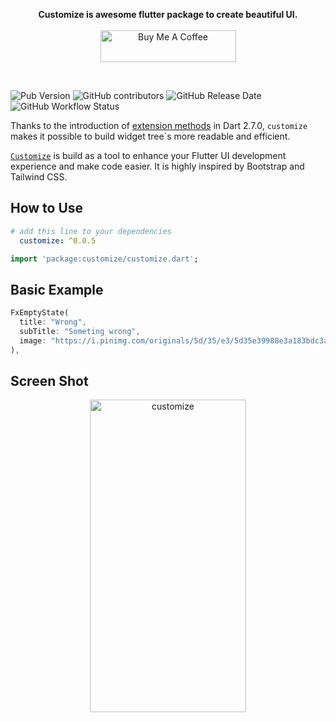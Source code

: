 <p align="center" >
  <strong>Customize is awesome flutter package to create beautiful UI.</strong>
  <br />
  <br />
  <a href="https://www.buymeacoffee.com/aniketkhote" target="_blank"><img width="150px" src="https://cdn.buymeacoffee.com/buttons/default-yellow.png" alt="Buy Me A Coffee" style="height: 51px !important;width: 217px !important;" ></a>
</p>

<br />

![Pub Version](https://img.shields.io/pub/v/customize?color=blue&style=the-badge)
![GitHub contributors](https://img.shields.io/github/contributors/Aniketkhote/customize?style=the-badge)
![GitHub Release Date](https://img.shields.io/github/release-date/Aniketkhote/customize?style=the-badge)
![GitHub Workflow Status](https://img.shields.io/github/workflow/status/Aniketkhote/customize/CI?style=the-badge)

Thanks to the introduction of [extension methods](https://dart.dev/guides/language/extension-methods) in Dart 2.7.0, `customize` makes it possible to build widget tree\`s more readable and efficient.

[`Customize`](https://pub.dev/packages/customize) is build as a tool to enhance your Flutter UI development experience and make code easier. It is highly inspired by Bootstrap and Tailwind CSS. 

## How to Use

```yaml
# add this line to your dependencies
  customize: ^0.0.5
```

```dart
import 'package:customize/customize.dart';
```

## Basic Example
```dart
FxEmptyState(
  title: "Wrong",
  subTitle: "Someting wrong",
  image: "https://i.pinimg.com/originals/5d/35/e3/5d35e39988e3a183bdc3a9d2570d20a9.gif",
),
```
## Screen Shot
<p align="center">
  <a href="#" target="_blank">
    <img src="https://imgur.com/V38BOVa.png"  width="250" height="500" alt="customize">
  </a>
</p>
